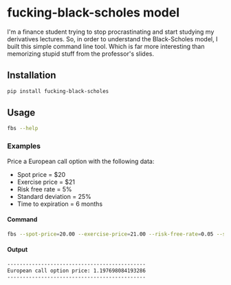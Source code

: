 # fucking-black-scholes model

I'm a finance student trying to stop procrastinating and start studying my derivatives lectures. So, in order to
understand the Black-Scholes model, I built this simple command line tool. Which is far more interesting than memorizing
stupid stuff from the professor's slides.

## Installation

```bash
pip install fucking-black-scholes
```

## Usage

```bash
fbs --help
```

### Examples

Price a European call option with the following data:
- Spot price = $20
- Exercise price = $21
- Risk free rate = 5%
- Standard deviation = 25%
- Time to expiration = 6 months

#### Command
```bash
fbs --spot-price=20.00 --exercise-price=21.00 --risk-free-rate=0.05 --std=0.25 --expiration=0.5
```

#### Output

```bash
---------------------------------------------
European call option price: 1.197698084193286
---------------------------------------------
```